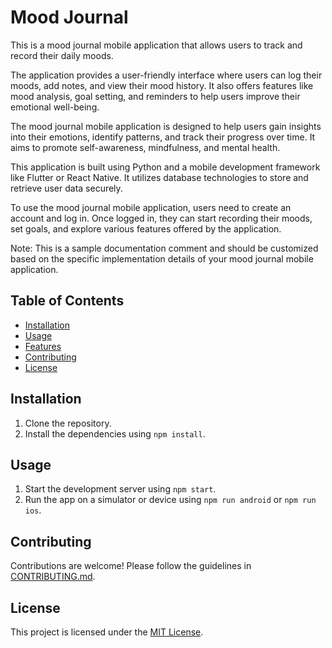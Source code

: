 # Mood Journal

This is a mood journal mobile application that allows users to track and record their daily moods.

The application provides a user-friendly interface where users can log their moods, add notes, and view their mood history. It also offers features like mood analysis, goal setting, and reminders to help users improve their emotional well-being.

The mood journal mobile application is designed to help users gain insights into their emotions, identify patterns, and track their progress over time. It aims to promote self-awareness, mindfulness, and mental health.

This application is built using Python and a mobile development framework like Flutter or React Native. It utilizes database technologies to store and retrieve user data securely.

To use the mood journal mobile application, users need to create an account and log in. Once logged in, they can start recording their moods, set goals, and explore various features offered by the application.

Note: This is a sample documentation comment and should be customized based on the specific implementation details of your mood journal mobile application.

## Table of Contents

- [Installation](#installation)
- [Usage](#usage)
- [Features](#features)
- [Contributing](#contributing)
- [License](#license)

## Installation

1. Clone the repository.
2. Install the dependencies using `npm install`.

## Usage

1. Start the development server using `npm start`.
2. Run the app on a simulator or device using `npm run android` or `npm run ios`.

## Contributing

Contributions are welcome! Please follow the guidelines in [CONTRIBUTING.md](CONTRIBUTING.md).

## License

This project is licensed under the [MIT License](LICENSE).
